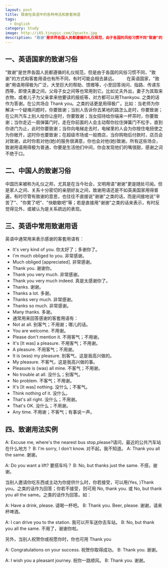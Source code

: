 ```yaml
---
layout: post
title: 致谢在英语中的各种用法和客套用语
tags:
  - English
category: Study
image: http://i65.tinypic.com/2qsxctx.jpg
description: "致谢"是世界各国人民都遵循的礼仪规范，由于各国的风俗习惯不同"致谢"的方式有所不同。 在英语国家，"致谢"用语用得极为广泛，大至巨大的帮助、馈赠等，小至回答询问、指路。
---
```


## 一、英语国家的致谢习俗

"致谢"是世界各国人民都遵循的礼仪规范，但是由于各国的风俗习惯不同，"致谢"的方式和客套用语也有所不同，有时可能会相去甚远。
　　在英语国家，"致谢"用语用得极为广泛，大至巨大的帮助、馈赠等，小至回答询问、指路、传递东西等，即使夫妻之间，父母子女之间等也常用到它。比如丈夫外出，妻子为其取来衣物，或者儿子为父亲拿来他要读的报纸等，对方都可以用Thankyou. 之类的话作为答谢。在公共场合 Thank you。之类的话更是用得极广。比如：当老师为你解决一个疑难问题时，你要致谢；当别人告诉你去某地的路怎么走时，你要致谢；在公共汽车上别人给你让座时，你要致谢；当女招待给你端来一杯茶时，你要致谢；当你走近一扇弹簧门时，走在你前面的人会主动帮你拉住弹簧门不松手，直到你进门为止，此时你要致谢；当你向电梯走去时，电梯里的人会为你按住电扭使之为你敞开，这时你也要致谢；在超级市场或一般商店，当你购物后付款时，店员会对致谢，此时你若对他(她)的服务很满意，你也会对他(她)致谢。所有这些场合，致谢用语用得极为普通，你要是生活他们中间，你会发现他们的嘴很甜，感谢之词不绝于口。

## 二、中国人的致谢习俗

中国历来被称为礼仪之邦，尤其是在当今社会，文明用语"谢谢"更是随处可闻。但是家人之间、关系十分密切的亲朋好友之间，致谢用语还是不如英美国家用得普遍，有时尽管有致谢的意思，也往往不直接说"谢谢"之类的话，而是间接地说"辛苦了"、"你累了吧"、"快歇歇吧"等；若是直接用"谢谢"之类的话来表示，有时反觉得见外，或被认为是关系疏远的表现。

## 三、英语中常用致谢用语

英语中通常用来表示感谢的客套用语有：

* It's very kind of you. 你太好了；多谢你了。
* I'm much obliged to you. 非常感谢。
* Much obliged [appreciated]. 非常感谢。
* Thank you. 谢谢你。
* Thank you very much. 非常感谢。
* Thank you very much indeed. 真是太感谢你了。
* Thanks. 谢谢。
* Thanks a lot. 多谢。
* Thanks very much. 非常感谢。
* Thanks so much. 非常感谢。
* Many thanks. 多谢。
* 通常用来回答感谢的客套用语有：
* Not at all. 别客气；不用谢；哪儿的话。
* You are welcome. 不用谢。
* Please don't mention it. 不用客气；不用谢。
* It's [It was] a pleasure. 不用客气；不用谢。
* A pleasure. 不用客气；不用谢。
* It is (was) my pleasure. 别客气，这是我高兴做的。
* My pleasure. 不客气，这是我高兴做的事。
* Pleasure is (was) all mine. 不客气；不用谢。
* No trouble at all. 没什么；别客气。
* No problem. 不客气；不用谢。
* It's [It was] nothing. 没什么；不客气。
* Think nothing of it. 没什么。
* That's all right. 没什么；不用谢。
* That's OK. 没什么；不用谢。
* Any time. 不用谢；不客气；有事说一声。

## 四、致谢用法实例

A: Excuse me, where's the nearest bus stop,please?请问，最近的公共汽车站在什么地方？
B: I'm sorry, I don't know. 对不起，我不知道。
A: Thank you all the same. 谢谢。

A: Do you want a lift? 要搭车吗？
B: No, but thanks just the same. 不搭，谢谢。

当别人邀请你吃东西或主动为你提供什么时，你若接受，可以用(Yes, )Thank you。之类的话作为回答；你若不接受，则可用 No, thank you. 或 No, but thank you all the same。之类的话作为回答。如：

A: Have a drink, please. 请喝一杯吧。
B: Thank you. Beer, please. 谢谢，请来杯啤酒。

A: I can drive you to the station. 我可以开车送你去车站。
B: No, but thank you all the same. 不用了，谢谢你啦。

另外，当别人祝贺你或祝愿你时，你也可用 Thank you

A: Congratulations on your success. 祝贺你取得成功。
B: Thank you. 谢谢。

A: I wish you a pleasant journey. 祝你一路顺风。
B: Thank you. 谢谢。
